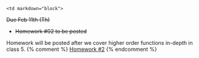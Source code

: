 	<td markdown="block">

</td>
	<td markdown="block">
</td>
	<td markdown="block">
<strike>Due Feb 11th (Th)</strike>

* <strike>Homework #02 to be posted</strike>

Homework will be posted after we cover higher order functions in-depth in class 5.
{% comment %}
[Homework #2](assignments.html#hw02)
{% endcomment %}
</td>
